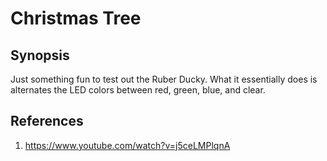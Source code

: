 # Christmas Tree

## Synopsis
Just something fun to test out the Ruber Ducky.  What it essentially does is alternates the LED colors between red, green, blue, and clear.

## References
1. https://www.youtube.com/watch?v=j5ceLMPlqnA

